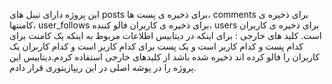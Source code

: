 این پروژه دارای تیبل های posts برای ذخیره ی پست ها، comments برای ذخیره ی کامنتها، user_follows برای ذخیره ی کاربران فالو کننده، users برای ذخیره ی کاربران است. کلید های خارجی : برای اینکه در دیتابیس اطلاعات مربوط به اینکه یک کامنت برای کدام پست و کدام کاربر است و یک پست برای کدام کاربر است و کدام کاربران یک کاربران را فالو کرده اند ذخیره شده باشد از کلیدهای خارجی استفاده کردم.دیتابیس این پروژه را در پوشه اصلی در این ریپازیتوری قرار دادم.
